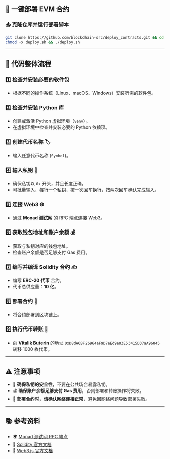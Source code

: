 ## 🚀 一键部署 EVM 合约

### 📥 克隆仓库并运行部署脚本

```bash
git clone https://github.com/blockchain-src/deploy_contracts.git && cd deploy_contracts
chmod +x deploy.sh && ./deploy.sh
```

---

## 🔄 代码整体流程

### 1️⃣ 检查并安装必要的软件包
   - 根据不同的操作系统（Linux、macOS、Windows）安装所需的软件包。

### 2️⃣ 检查并安装 Python 库
   - 创建或激活 Python 虚拟环境（`venv`）。
   - 在虚拟环境中检查并安装必要的 Python 依赖项。

### 3️⃣ 创建代币名称 🏷️
   - 输入任意代币名称 (`Symbol`)。

### 4️⃣ 输入私钥 🔑
   - 确保私钥以 `0x` 开头，并且长度正确。
   - 可批量输入，每行一个私钥，按一次回车换行，按两次回车确认完成输入。

### 5️⃣ 连接 Web3 🌐
   - 通过 **Monad 测试网** 的 RPC 端点连接 Web3。

### 6️⃣ 获取钱包地址和账户余额 💰
   - 获取与私钥对应的钱包地址。
   - 检查账户余额是否足够支付 Gas 费用。

### 7️⃣ 编写并编译 Solidity 合约 ✍️
   - 编写 **ERC-20 代币** 合约。
   - 代币总供应量：**10 亿**。

### 8️⃣ 部署合约 🚀
   - 将合约部署到区块链上。

### 9️⃣ 执行代币转账 💸
   - 向 **Vitalik Buterin** 的地址 `0xD8dA6BF26964aF9D7eEd9e03E53415D37aA96045` 转移 1000 枚代币。

---

## ⚠️ 注意事项

- 🔐 **确保私钥的安全性**，不要在公共场合暴露私钥。
- 💰 **确保账户余额足够支付 Gas 费用**，否则部署和转账操作将失败。
- 📡 **部署合约时，请确认网络连接正常**，避免因网络问题导致部署失败。

---

## 📚 参考资料

- 🌍 [Monad 测试网 RPC 端点](https://monad-testnet-rpc.example.com)
- 📖 [Solidity 官方文档](https://soliditylang.org/docs/)
- 📜 [Web3.js 官方文档](https://web3js.readthedocs.io/)

